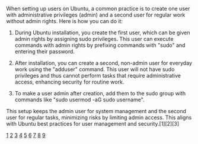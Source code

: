 When setting up users on Ubuntu, a common practice is to create one user with administrative privileges (admin) and a second
user for regular work without admin rights. Here is how you can do it:

1. During Ubuntu installation, you create the first user, which can be given admin rights by assigning sudo privileges. This
   user can execute commands with admin rights by prefixing commands with "sudo" and entering their password.

2. After installation, you can create a second, non-admin user for everyday work using the "adduser" command. This user will
   not have sudo privileges and thus cannot perform tasks that require administrative access, enhancing security for routine
   work.

3. To make a user admin after creation, add them to the sudo group with commands like "sudo usermod -aG sudo username".

This setup keeps the admin user for system management and the second user for regular tasks, minimizing risks by limiting
admin access. This aligns with Ubuntu best practices for user management and security.[1][2][3]

[1](https://www.digitalocean.com/community/tutorials/how-to-add-and-delete-users-on-ubuntu-20-04)
[2](https://www.digitalocean.com/community/tutorials/how-to-create-a-new-sudo-enabled-user-on-ubuntu)
[3](https://jumpcloud.com/blog/how-to-create-sudo-user-manage-sudo-access-ubuntu-22-04)
[4](https://edywerder.ch/ubuntu-manage-users-and-groups/)
[5](https://documentation.ubuntu.com/server/how-to/security/user-management/)
[6](https://www.wilderssecurity.com/threads/separate-standard-account-in-ubuntu.421466/)
[7](https://www.youtube.com/watch?v=g_PuZIoRoBI) [8](https://www.youtube.com/watch?v=Dm_Dnt2mjSo)
[9](https://www.reddit.com/r/linuxquestions/comments/1izhkxj/should_i_create_separate_user_for_different_stuff/)

